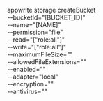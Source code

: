 appwrite storage createBucket \
        --bucketId="[BUCKET_ID]" \
        --name="[NAME]" \
        --permission="file" \
        --read="[&quot;role:all&quot;]" \
        --write="[&quot;role:all&quot;]" \
        --maximumFileSize="" \
        --allowedFileExtensions="" \
        --enabled="" \
        --adapter="local" \
        --encryption="" \
        --antivirus=""
